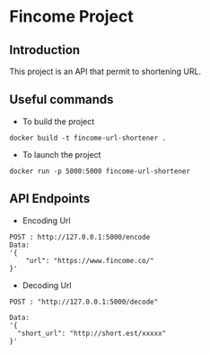 # Fincome Project

## Introduction

This project is an API that permit to shortening URL.

## Useful commands

- To build the project

```
docker build -t fincome-url-shortener .
```

- To launch the project

```
docker run -p 5000:5000 fincome-url-shortener
```

## API Endpoints

- Encoding Url

```
POST : http://127.0.0.1:5000/encode
Data:
'{
    "url": "https://www.fincome.co/"
}'
```

- Decoding Url

```
POST : "http://127.0.0.1:5000/decode"

Data:
'{
  "short_url": "http://short.est/xxxxx"
}'
```
